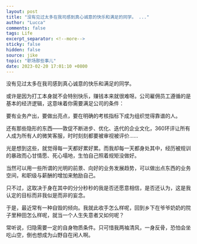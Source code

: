 ```yaml
---
layout: post
title: "没有见过太多在我司感到真心诚意的快乐和满足的同学。 ..."
author: "Lucca"
comments: false
tags: Life
excerpt_separator: <!--more-->
sticky: false
hidden: false
source: jike
topic: "职场那些事儿"
date: 2023-02-20 17:01:10 +0800
---
```


没有见过太多在我司感到真心诚意的快乐和满足的同学。

<!--more-->



或许是因为打工本身就不会特别快乐，赚钱本来就很难呀。公司雇佣员工遵循的是基本的经济逻辑，这意味着你需要满足公司的条件：

要有业务产出，要做出亮点，要在明确的考核指标下成为组织觉得靠谱的人。

还有那些隐形的东西——敦促不断进步、优化、迭代的企业文化，360环评让所有人成为所有人的微笑客服，时时刻刻都要被审视被评价......

光是想到这些，就觉得每一天都好累好累。而我却每一天都身处其中，经历被规训的暴政而心甘情愿、死心塌地，生怕自己照着规矩没做好。

当然可以用一些所谓的光明的前景、向好的业务发展趋势，可以做出点东西的业务空间，和职级与薪酬的增加来勉励自己。

只不过，这取决于身在其中的分分秒秒的我是否还愿意相信，是否还认为，这是我认定的目标而非我似是而非的妄念。

于是，最近常有一种自毁的倾向。我就此收手怎么样呢，回到乡下在爷爷奶奶的院子里种田怎么样呢，就当一个人生失意者又如何呢？

常听说，归隐需要一定的自身物质条件。只可惜我两袖清风，一身反骨，恐怕会坐吃山空，倒也想成为山野自在闲人啊。
